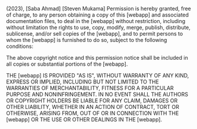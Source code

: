 (2023), [Saba Ahmad]  [Steven Mukama]
Permission is hereby granted, free of charge, to any person obtaining a copy of this [webapp] and associated documentation files, to deal in the [webapp] without restriction, including without limitation the rights to use, copy, modify, merge, publish, distribute, sublicense, and/or sell copies of the [webapp], and to permit persons to whom the [webapp] is furnished to do so, subject to the following conditions:

The above copyright notice and this permission notice shall be included in all copies or substantial portions of the [webapp].

THE [webapp] IS PROVIDED "AS IS", WITHOUT WARRANTY OF ANY KIND, EXPRESS OR IMPLIED, INCLUDING BUT NOT LIMITED TO THE WARRANTIES OF MERCHANTABILITY, FITNESS FOR A PARTICULAR PURPOSE AND NONINFRINGEMENT. IN NO EVENT SHALL THE AUTHORS OR COPYRIGHT HOLDERS BE LIABLE FOR ANY CLAIM, DAMAGES OR OTHER LIABILITY, WHETHER IN AN ACTION OF CONTRACT, TORT OR OTHERWISE, ARISING FROM, OUT OF OR IN CONNECTION WITH THE [webapp] OR THE USE OR OTHER DEALINGS IN THE [webapp].
